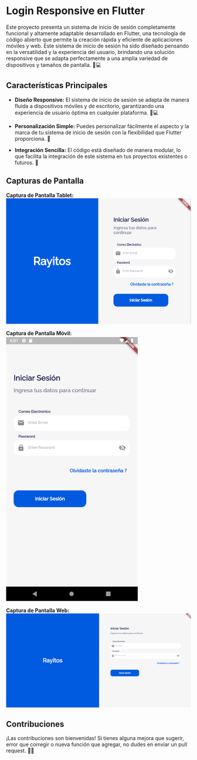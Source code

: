 # Login Responsive en Flutter

Este proyecto presenta un sistema de inicio de sesión completamente funcional y altamente adaptable desarrollado en Flutter, una tecnología de código abierto que permite la creación rápida y eficiente de aplicaciones móviles y web. Este sistema de inicio de sesión ha sido diseñado pensando en la versatilidad y la experiencia del usuario, brindando una solución responsive que se adapta perfectamente a una amplia variedad de dispositivos y tamaños de pantalla. 📱💻

## Características Principales

- **Diseño Responsive:** El sistema de inicio de sesión se adapta de manera fluida a dispositivos móviles y de escritorio, garantizando una experiencia de usuario óptima en cualquier plataforma. 📱💻

- **Personalización Simple:** Puedes personalizar fácilmente el aspecto y la marca de tu sistema de inicio de sesión con la flexibilidad que Flutter proporciona. 🎨
  
- **Integración Sencilla:** El código está diseñado de manera modular, lo que facilita la integración de este sistema en tus proyectos existentes o futuros. 🧩

## Capturas de Pantalla

**Captura de Pantalla Tablet:**
<br>
![Captura de Pantalla Tablet](https://github.com/emmaprofemx/LoginResponsive/blob/main/lib/images/captablet.png)

**Captura de Pantalla Móvil:**
<br>
![Captura de Pantalla Móvil](https://github.com/emmaprofemx/LoginResponsive/blob/main/lib/images/capandroid.png)

**Captura de Pantalla Web:**
<br>
![Captura de Pantalla Web](https://github.com/emmaprofemx/LoginResponsive/blob/main/lib/images/capweb.png)

## Contribuciones

¡Las contribuciones son bienvenidas! Si tienes alguna mejora que sugerir, error que corregir o nueva función que agregar, no dudes en enviar un pull request. 👏🤝






